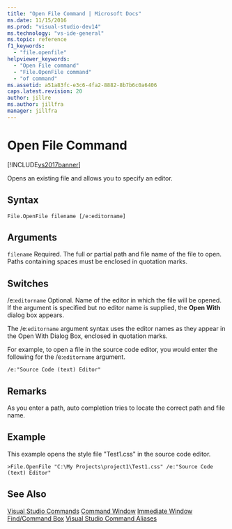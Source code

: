 ```yaml
---
title: "Open File Command | Microsoft Docs"
ms.date: 11/15/2016
ms.prod: "visual-studio-dev14"
ms.technology: "vs-ide-general"
ms.topic: reference
f1_keywords:
  - "file.openfile"
helpviewer_keywords:
  - "Open File command"
  - "File.OpenFile command"
  - "of command"
ms.assetid: a51a83fc-e3c6-4fa2-8882-8b7b6c0a6406
caps.latest.revision: 20
author: jillre
ms.author: jillfra
manager: jillfra
---
```

# Open File Command
[!INCLUDE[vs2017banner](../../includes/vs2017banner.md)]

Opens an existing file and allows you to specify an editor.

## Syntax

```
File.OpenFile filename [/e:editorname]
```

## Arguments
 `filename`
 Required. The full or partial path and file name of the file to open. Paths containing spaces must be enclosed in quotation marks.

## Switches
 /e:`editorname`
 Optional. Name of the editor in which the file will be opened. If the argument is specified but no editor name is supplied, the **Open With** dialog box appears.

 The /e:`editorname` argument syntax uses the editor names as they appear in the Open With Dialog Box, enclosed in quotation marks.

 For example, to open a file in the source code editor, you would enter the following for the /e:`editorname` argument.

```
/e:"Source Code (text) Editor"
```

## Remarks
 As you enter a path, auto completion tries to locate the correct path and file name.

## Example
 This example opens the style file "Test1.css" in the source code editor.

```
>File.OpenFile "C:\My Projects\project1\Test1.css" /e:"Source Code (text) Editor"
```

## See Also
 [Visual Studio Commands](../../ide/reference/visual-studio-commands.md)
 [Command Window](../../ide/reference/command-window.md)
 [Immediate Window](../../ide/reference/immediate-window.md)
 [Find/Command Box](../../ide/find-command-box.md)
 [Visual Studio Command Aliases](../../ide/reference/visual-studio-command-aliases.md)
